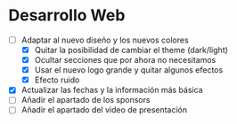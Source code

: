 # Desarrollo Web

- [ ] Adaptar al nuevo diseño y los nuevos colores
  - [x] Quitar la posibilidad de cambiar el theme (dark/light)
  - [x] Ocultar secciones que por ahora no necesitamos
  - [x] Usar el nuevo logo grande y quitar algunos efectos
  - [x] Efecto ruido
- [x] Actualizar las fechas y la información más básica
- [ ] Añadir el apartado de los sponsors
- [ ] Añadir el apartado del video de presentación
